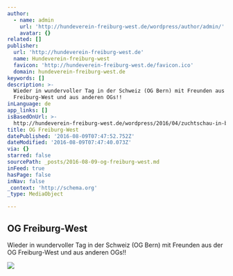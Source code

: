 ```yaml
---
author:
  - name: admin
    url: 'http://hundeverein-freiburg-west.de/wordpress/author/admin/'
    avatar: {}
related: []
publisher:
  url: 'http://hundeverein-freiburg-west.de'
  name: Hundeverein-freiburg-west
  favicon: 'http://hundeverein-freiburg-west.de/favicon.ico'
  domain: hundeverein-freiburg-west.de
keywords: []
description: >-
  Wieder in wundervoller Tag in der Schweiz (OG Bern) mit Freunden aus der OG
  Freiburg-West und aus anderen OGs!!
inLanguage: de
app_links: []
isBasedOnUrl: >-
  http://hundeverein-freiburg-west.de/wordpress/2016/04/zuchtschau-in-bern-ch-10-04-2016/
title: OG Freiburg-West
datePublished: '2016-08-09T07:47:52.752Z'
dateModified: '2016-08-09T07:47:40.073Z'
via: {}
starred: false
sourcePath: _posts/2016-08-09-og-freiburg-west.md
inFeed: true
hasPage: false
inNav: false
_context: 'http://schema.org'
_type: MediaObject

---
```

<article style=""><h1>OG Freiburg-West</h1><p>Wieder in wundervoller Tag in der Schweiz (OG Bern) mit Freunden aus der OG Freiburg-West und aus anderen OGs!!</p><img src="http://hundeverein-freiburg-west.de/wordpress/wp-content/uploads/2016/04/LAU1226-1024x790.jpg" /></article>